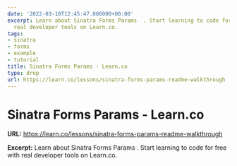 ```yaml
---
date: '2022-03-10T12:45:47.086000+00:00'
excerpt: Learn about Sinatra Forms Params  . Start learning to code for free with
  real developer tools on Learn.co.
tags:
- sinatra
- forms
- example
- tutorial
title: Sinatra Forms Params - Learn.co
type: drop
url: https://learn.co/lessons/sinatra-forms-params-readme-walkthrough
---
```


# Sinatra Forms Params - Learn.co

**URL:** https://learn.co/lessons/sinatra-forms-params-readme-walkthrough

**Excerpt:** Learn about Sinatra Forms Params  . Start learning to code for free with real developer tools on Learn.co.
